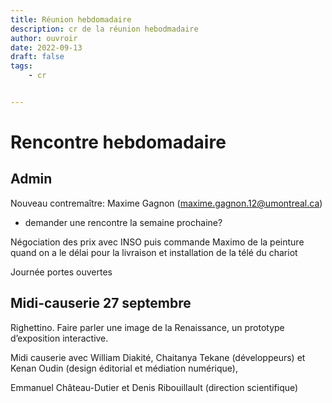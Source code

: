 ```yaml
---
title: Réunion hebdomadaire
description: cr de la réunion hebodmadaire
author: ouvroir
date: 2022-09-13
draft: false
tags:
    - cr


---
```


# Rencontre hebdomadaire

## Admin

Nouveau contremaître: Maxime Gagnon (maxime.gagnon.12@umontreal.ca)
- demander une rencontre la semaine prochaine? 

Négociation des prix avec INSO puis commande Maximo de la peinture quand on a le délai pour la livraison et installation de la télé du chariot



Journée portes ouvertes


## Midi-causerie 27 septembre

Righettino. Faire parler une image de la Renaissance, un prototype d’exposition interactive.

Midi causerie avec William Diakité, Chaitanya Tekane (développeurs) et Kenan Oudin (design éditorial et médiation numérique), 

Emmanuel Château-Dutier et Denis Ribouillault (direction scientifique)